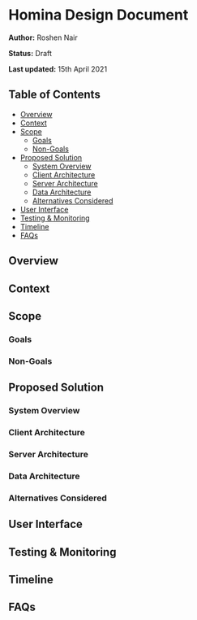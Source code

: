 # Homina Design Document

**Author:** Roshen Nair

**Status:** Draft

**Last updated:** 15th April 2021

<!-- START doctoc generated TOC please keep comment here to allow auto update -->
<!-- DON'T EDIT THIS SECTION, INSTEAD RE-RUN doctoc TO UPDATE -->
## Table of Contents

- [Overview](#overview)
- [Context](#context)
- [Scope](#scope)
  - [Goals](#goals)
  - [Non-Goals](#non-goals)
- [Proposed Solution](#proposed-solution)
  - [System Overview](#system-overview)
  - [Client Architecture](#client-architecture)
  - [Server Architecture](#server-architecture)
  - [Data Architecture](#data-architecture)
  - [Alternatives Considered](#alternatives-considered)
- [User Interface](#user-interface)
- [Testing & Monitoring](#testing--monitoring)
- [Timeline](#timeline)
- [FAQs](#faqs)

<!-- END doctoc generated TOC please keep comment here to allow auto update -->

## Overview

## Context

## Scope

### Goals

### Non-Goals

## Proposed Solution

### System Overview

### Client Architecture

### Server Architecture

### Data Architecture

### Alternatives Considered

## User Interface

## Testing & Monitoring

## Timeline

## FAQs